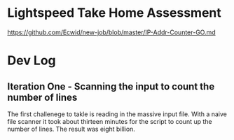 # Lightspeed Take Home Assessment

https://github.com/Ecwid/new-job/blob/master/IP-Addr-Counter-GO.md

# Dev Log

## Iteration One - Scanning the input to count the number of lines

The first challenege to takle is reading in the massive input file. With a naive
file scanner it took about thirteen minutes for the script to count up the number of
lines. The result was eight billion.
